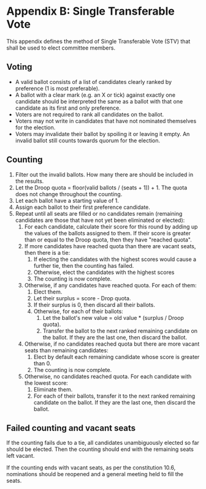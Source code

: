 # Appendix B: Single Transferable Vote

This appendix defines the method of Single Transferable Vote (STV) that shall be used to elect committee members.

## Voting

- A valid ballot consists of a list of candidates clearly ranked by preference (1 is most preferable).
- A ballot with a clear mark (e.g. an X or tick) against exactly one candidate should be interpreted the same as a ballot with that one candidate as its first and only preference.
- Voters are not required to rank all candidates on the ballot.
- Voters may not write in candidates that have not nominated themselves for the election.
- Voters may invalidate their ballot by spoiling it or leaving it empty. An invalid ballot still counts towards quorum for the election.

## Counting

1. Filter out the invalid ballots. How many there are should be included in the results.
2. Let the Droop quota = floor(valid ballots / (seats + 1)) + 1. The quota does not change throughout the counting.
3. Let each ballot have a starting value of 1.
4. Assign each ballot to their first preference candidate.
5. Repeat until all seats are filled or no candidates remain (remaining candidates are those that have not yet been eliminated or elected):
    1. For each candidate, calculate their score for this round by adding up the values of the ballots assigned to them. If their score is greater than or equal to the Droop quota, then they have "reached quota".
    2. If more candidates have reached quota than there are vacant seats, then there is a tie:
        1. If electing the candidates with the highest scores would cause a further tie, then the counting has failed.
        2. Otherwise, elect the candidates with the highest scores
        3. The counting is now complete.
    3. Otherwise, if any candidates have reached quota. For each of them:
        1. Elect them.
        2. Let their surplus = score - Drop quota.
        3. If their surplus is 0, then discard all their ballots.
        4. Otherwise, for each of their ballots:
            1. Let the ballot's new value = old value * (surplus / Droop quota).
            2. Transfer the ballot to the next ranked remaining candidate on the ballot. If they are the last one, then discard the ballot.
    4. Otherwise, if no candidates reached quota but there are more vacant seats than remaining candidates:
        1. Elect by default each remaining candidate whose score is greater than 0.
        2. The counting is now complete.
    5. Otherwise, no candidates reached quota. For each candidate with the lowest score:
        1. Eliminate them.
        2. For each of their ballots, transfer it to the next ranked remaining candidate on the ballot. If they are the last one, then discard the ballot.

## Failed counting and vacant seats

If the counting fails due to a tie, all candidates unambiguously elected so far should be elected. Then the counting should end with the remaining seats left vacant.

If the counting ends with vacant seats, as per the constitution 10.6, nominations should be reopened and a general meeting held to fill the seats.
